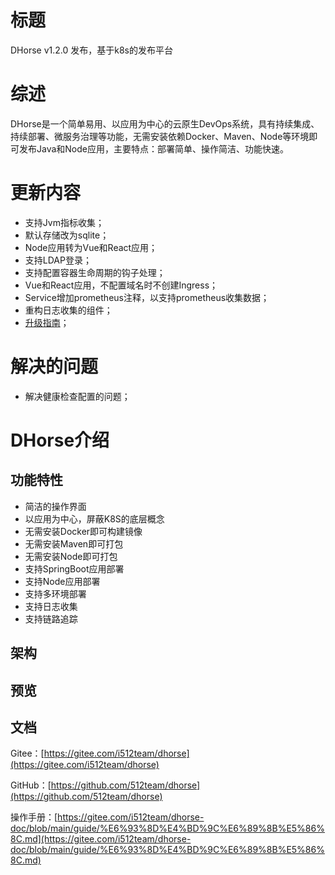 # 标题

DHorse v1.2.0 发布，基于k8s的发布平台

# 综述

DHorse是一个简单易用、以应用为中心的云原生DevOps系统，具有持续集成、持续部署、微服务治理等功能，无需安装依赖Docker、Maven、Node等环境即可发布Java和Node应用，主要特点：部署简单、操作简洁、功能快速。

# 更新内容
* 支持Jvm指标收集；
* 默认存储改为sqlite；
* Node应用转为Vue和React应用；
* 支持LDAP登录；
* 支持配置容器生命周期的钩子处理；
* Vue和React应用，不配置域名时不创建Ingress；
* Service增加prometheus注释，以支持prometheus收集数据；
* 重构日志收集的组件；
* [升级指南](https://gitee.com/i512team/dhorse-doc/blob/main/upgrade/v1.2.0/%E5%8D%87%E7%BA%A7%E6%8C%87%E5%8D%97.md)；

# 解决的问题
* 解决健康检查配置的问题；

# DHorse介绍

## 功能特性
* 简洁的操作界面
* 以应用为中心，屏蔽K8S的底层概念
* 无需安装Docker即可构建镜像
* 无需安装Maven即可打包
* 无需安装Node即可打包
* 支持SpringBoot应用部署
* 支持Node应用部署
* 支持多环境部署
* 支持日志收集
* 支持链路追踪

## 架构


## 预览


## 文档

Gitee：[https://gitee.com/i512team/dhorse](https://gitee.com/i512team/dhorse)

GitHub：[https://github.com/512team/dhorse](https://github.com/512team/dhorse)

操作手册：[https://gitee.com/i512team/dhorse-doc/blob/main/guide/%E6%93%8D%E4%BD%9C%E6%89%8B%E5%86%8C.md](https://gitee.com/i512team/dhorse-doc/blob/main/guide/%E6%93%8D%E4%BD%9C%E6%89%8B%E5%86%8C.md)